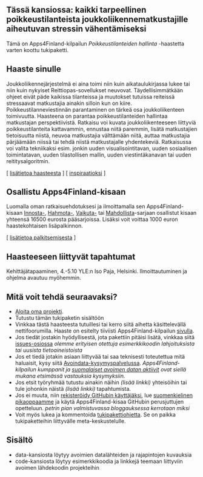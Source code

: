## Tässä kansiossa: kaikki tarpeellinen poikkeustilanteista joukkoliikennematkustajille aiheutuvan stressin vähentämiseksi

Tämä on Apps4Finland-kilpailun _Poikkeustilanteiden hallinta_ -haastetta varten koottu tukipaketti. 


## Haaste sinulle

Joukkoliikennejärjestelmä ei aina toimi niin kuin aikataulukirjassa lukee tai
niin kuin nykyiset Reittiopas-sovellukset neuvovat. Täydellisimmätkään ohjeet
eivät päde kaikissa tilanteissa ja muutokset tutuissa reiteissä stressaavat
matkustajia ainakin silloin kun on kiire. Poikkeustilanneviestinnän parantaminen
on tärkeä osa joukkoliikenteen toimivuutta. Haasteena on parantaa poikkeustilanteiden
hallintaa matkustajan perspektiivistä. Ratkaisu voi kuvata joukkoliikenteeseen
liittyviä poikkeustilanteita kattavammin, ennustaa niitä paremmin, lisätä
matkustajien tietoisuutta niistä, neuvoa matkustajia välttämään niitä, auttaa
matkustajia pärjäämään niissä tai tehdä niistä matkustajalle yhdentekeviä.
Ratkaisussa voi valita tekniikaksi esim. jonkin uuden visualisointitavan,
uuden sosiaalisen toimintatavan, uuden tilastollisen mallin, uuden
viestintäkanavan tai uuden reititysalgoritmin.

[ [lisätietoa haasteesta](taustatietoa.md) ] [ [inspiraatioksi](inspiraatioksi.md) ]

## Osallistu Apps4Finland-kisaan

Luomalla oman ratkaisuehdotuksesi ja ilmoittamalla sen Apps4Finland-kisaan
[Innosta-](), [Hahmota-](), [Vaikuta-]() tai [Mahdollista]()-sarjaan osallistut kisaan yhteensä 16500 eurosta
pääsarjoissa. Lisäksi voit voittaa 1000 euron haastekohtaisen lisäpalkinnon.

[ [lisätietoa palkitsemisesta](palkitsemisesta.md) ]

## Haasteeseen liittyvät tapahtumat

Kehittäjätapaaminen, 4.-5.10 YLE:n Iso Paja, Helsinki. Ilmoittautuminen ja ohjelma avautuu myöhemmin.

## Mitä voit tehdä seuraavaksi?

- [Aloita oma projekti]().
- Tutustu tämän tukipaketin sisältöön
- Vinkkaa tästä haasteesta tutuillesi tai kerro siitä aihetta käsittelevällä nettifoorumilla. Haaste on esitelty tiiviisti Apps4Finland-kilpailun [sivulla]().
- Jos tiedät jostakin hyödyllisestä, jota pakettiin pitäisi lisätä, vinkkaa siitä [issues-osiossa](https://github.com/apps4finland/haaste-hsl-poikkeustiedot/issues?state=open) _olemme erityisen otettuja esimerkkikoodin lahjoituksista tai uusista tietoaineistoista_
- Jos et tiedä jotakin asiaan liittyvää tai saa teknisesti toteutettua mitä haluaisit, kysy siitä [Avoindata-kysymyspalvelussa](http://avoindata.net/). _Apps4Finland-kilpailun kumppanit ja [suomalaiset avoimen datan aktiivit](https://www.facebook.com/groups/fi.okfn/) ovat siellä mukana etsimässä vastauksia kysymyksiin._
- Jos etsit työryhmää tutustu ainakin näihin _(lisää linkki)_ yhteisöihin tai tule johonkin näistä _(lisää linkki)_ tapahtumista.
- Jos ei muuta, niin [rekisteröidy GitHubin käyttäjäksi](https://github.com/signup), lue [suomenkielinen pikaoppaamme](https://github.com/apps4finland/github-ohje) ja käytä Apps4Finland-kisaa GitHubin perusjuttujen opetteluun. _petrin pian valmistuvassa bloggauksessa kerrotaan miksi_
- Voit myös lukea ja kommentoida [tukipakettiohjetta](https://github.com/apps4finland/tukipakettiohje). Se on paikka tukipaketteihin liittyvälle meta-keskustelulle.


## Sisältö
- data-kansiosta löytyy avoimien datalähteiden ja rajapintojen kuvauksia
- code-kansiosta löytyy esimerkkikoodia ja linkkejä teemaan liittyviin avoimen lähdekoodin projekteihin
